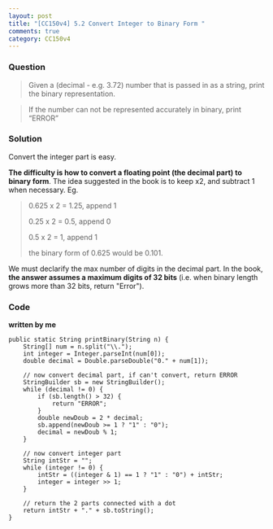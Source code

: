 ```yaml
---
layout: post
title: "[CC150v4] 5.2 Convert Integer to Binary Form "
comments: true
category: CC150v4
---
```


### Question

> Given a (decimal - e.g. 3.72) number that is passed in as a string, print the binary representation.

> If the number can not be represented accurately in binary, print “ERROR”

### Solution

Convert the integer part is easy.

**The difficulty is how to convert a floating point (the decimal part) to binary form**. The idea suggested in the book is to keep x2, and subtract 1 when necessary. Eg.

> 0.625 x 2 = 1.25, append 1
>
> 0.25 x 2 = 0.5, append 0
>
> 0.5 x 2 = 1, append 1
>
> the binary form of 0.625 would be 0.101.

We must declarify the max number of digits in the decimal part. In the book, **the answer assumes a maximum digits of 32 bits** (i.e. when binary length grows more than 32 bits, return "Error").

### Code

**written by me**

    public static String printBinary(String n) {
    	String[] num = n.split("\\.");
    	int integer = Integer.parseInt(num[0]);
    	double decimal = Double.parseDouble("0." + num[1]);

    	// now convert decimal part, if can't convert, return ERROR
    	StringBuilder sb = new StringBuilder();
    	while (decimal != 0) {
    		if (sb.length() > 32) {
    			return "ERROR";
    		}
    		double newDoub = 2 * decimal;
    		sb.append(newDoub >= 1 ? "1" : "0");
    		decimal = newDoub % 1;
    	}

    	// now convert integer part
    	String intStr = "";
    	while (integer != 0) {
    		intStr = ((integer & 1) == 1 ? "1" : "0") + intStr;
    		integer = integer >> 1;
    	}

    	// return the 2 parts connected with a dot
    	return intStr + "." + sb.toString();
    }
